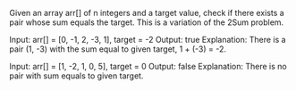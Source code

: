 Given an array arr[] of n integers and a target value, check if there exists a pair whose sum equals the target. This is a variation of the 2Sum problem.

Input: arr[] = [0, -1, 2, -3, 1], target = -2
Output: true
Explanation: There is a pair (1, -3) with the sum equal to given target, 1 + (-3) = -2.

Input: arr[] = [1, -2, 1, 0, 5], target = 0
Output: false
Explanation: There is no pair with sum equals to given target.
